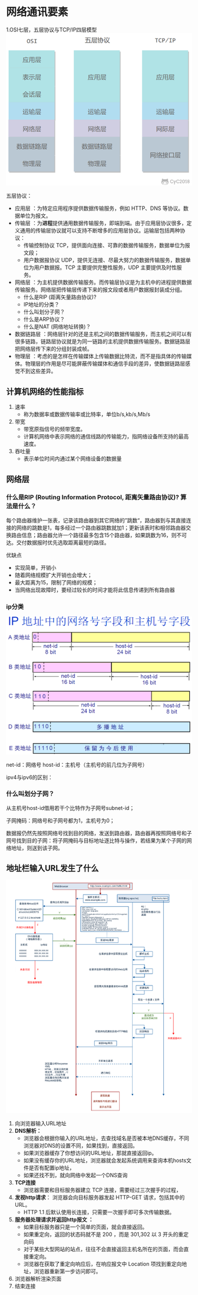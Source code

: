 # 网络通讯要素

1.OSI七层，五层协议与TCP/IP四层模型              
![img.png](osi.png)

五层协议：
* 应用层 ：为特定应用程序提供数据传输服务，例如 HTTP、DNS 等协议。数据单位为报文。
* 传输层 ：为**进程**提供通用数据传输服务，即端到端。由于应用层协议很多，定义通用的传输层协议就可以支持不断增多的应用层协议。运输层包括两种协议： 
    * 传输控制协议 TCP，提供面向连接、可靠的数据传输服务，数据单位为报文段； 
    * 用户数据报协议 UDP，提供无连接、尽最大努力的数据传输服务，数据单位为用户数据报。TCP 主要提供完整性服务，UDP 主要提供及时性服务。
* 网络层 ：为主机提供数据传输服务。而传输层协议是为主机中的进程提供数据传输服务。网络层把传输层传递下来的报文段或者用户数据报封装成分组。
    * 什么是RIP (距离矢量路由协议)?
    * IP地址的分类？
    * 什么叫划分子网？
    * 什么是ARP协议？
    * 什么是NAT (网络地址转换)？
* 数据链路层 ：网络层针对的还是主机之间的数据传输服务，而主机之间可以有很多链路，链路层协议就是为同一链路的主机提供数据传输服务。数据链路层把网络层传下来的分组封装成帧。
* 物理层 ：考虑的是怎样在传输媒体上传输数据比特流，而不是指具体的传输媒体。物理层的作用是尽可能屏蔽传输媒体和通信手段的差异，使数据链路层感觉不到这些差异。

## 计算机网络的性能指标
1. 速率
   * 称为数据率或数据传输率或比特率，单位b/s,kb/s,Mb/s
2. 带宽
   * 带宽原指信号的频带宽度。
   * 计算机网络中表示网络的通信线路的传输能力，指网络设备所支持的最高速度。
3. 吞吐量
    * 表示单位时间内通过某个网络设备的数据量
    
## 网络层
### 什么是RIP (Routing Information Protocol, 距离矢量路由协议)? 算法是什么？

每个路由器维护一张表，记录该路由器到其它网络的”跳数“，路由器到与其直接连接的网络的跳数是1，每多经过一个路由器跳数就加1；更新该表时和相邻路由器交换路由信息；路由器允许一个路径最多包含15个路由器，如果跳数为16，则不可达。交付数据报时优先选取距离最短的路径。

优缺点


- 实现简单，开销小
- 随着网络规模扩大开销也会增大；
- 最大距离为15，限制了网络的规模；
- 当网络出现故障时，要经过较长的时间才能将此信息传递到所有路由器

### ip分类
![img.png](ip.png)

net-id：网络号
host-id：主机号（主机号的前几位为子网号）

ipv4与ipv6的区别：

### 什么叫划分子网？

从主机号host-id借用若干个比特作为子网号subnet-id；

子网掩码：网络号和子网号都为1，主机号为0；

数据报仍然先按照网络号找到目的网络，发送到路由器，路由器再按照网络号和子网号找到目的子网：将子网掩码与目标地址逐比特与操作，若结果为某个子网的网络地址，则送到该子网。

## 地址栏输入URL发生了什么
![img.png](url.png)

1. 向浏览器输入URL地址
2. **DNS解析：** 
    * 浏览器会根据你输入的URL地址，去查找域名是否被本地DNS缓存，不同浏览器对DNS的设置不同，如果找到，直接返回。
    * 如果浏览器缓存了你想访问的URL地址，那就直接返回ip。
    * 如果没有缓存你的URL地址，浏览器就会发起系统调用来查询本机hosts文件是否有配置ip地址，
    * 如果还找不到，就向网络中发起一个DNS查询
3. **TCP连接** 
    * 浏览器需要和目标服务器建立 TCP 连接，需要经过三次握手的过程，
4. **发视http请求**： 浏览器会向目标服务器发起 HTTP-GET 请求，包括其中的 URL。
    * HTTP 1.1 后默认使用长连接，只需要一次握手即可多次传输数据。
5. **服务器处理请求并返回http报文 ：**
    * 如果目标服务器只是一个简单的页面，就会直接返回。
    * 如果重定向，返回的状态码就不是 200 ，而是 301,302 以 3 开头的重定向码
    * 对于某些大型网站的站点，往往不会直接返回主机名所在的页面，而会直接重定向。    
    * 浏览器在获取了重定向响应后，在响应报文中 Location 项找到重定向地址，浏览器重新第一步访问即可。
6. 浏览器解析渲染页面
7. 结束连接

